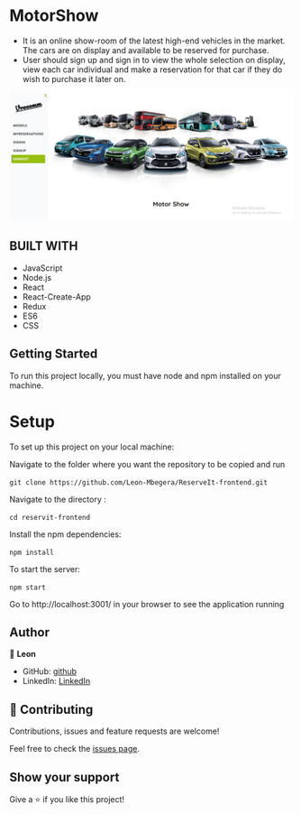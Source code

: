 #  MotorShow
- It is an online show-room of the latest high-end vehicles in the market. The cars are on display and available to be reserved for purchase.
- User should sign up and sign in to view the whole selection on display, view each car individual and make a reservation for that car if they do wish to purchase it later on.

![](src/images/app.jpg)

## BUILT WITH
- JavaScript
- Node.js
- React
- React-Create-App
- Redux
- ES6
- CSS

## Getting Started

To run this project locally, you must have node and npm installed on your machine.

# Setup
To set up this project on your local machine:

Navigate to the folder where you want the repository to be copied and run 

`git clone https://github.com/Leon-Mbegera/ReserveIt-frontend.git`

Navigate to the directory :

`cd reservit-frontend`

Install the npm dependencies: 

`npm install`

To start the server: 

`npm start`

Go to http://localhost:3001/ in your browser to see the application running

## Author

👤 **Leon**

- GitHub: [github](https://github.com/Leon-Mbegera)
- LinkedIn: [LinkedIn](https://www.linkedin.com/in/leon-mbegera)

## 🤝 Contributing

Contributions, issues and feature requests are welcome!

Feel free to check the [issues page](https://github.com/Leon-Mbegera/ReserveIt-frontend/issues/).

## Show your support

Give a ⭐️ if you like this project!
